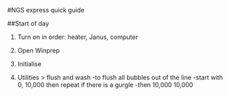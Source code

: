 #NGS express quick guide

##Start of day
1. Turn on in order: heater, Janus, computer

2. Open Winprep

3. Initialise

3. Utilities > flush and wash
-to flush all bubbles out of the line
-start with 0, 10,000 then repeat if there is a gurgle
-then 10,000 10,000

